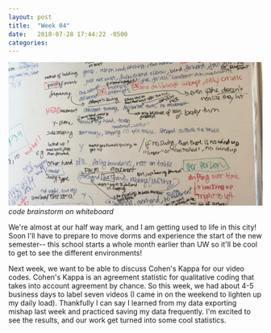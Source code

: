 ```yaml
---
layout: post
title:  "Week 04"
date:   2018-07-28 17:44:22 -0500
categories:
---
```


![code brainstorm on whiteboard](/images/week04.jpg)
*code brainstorm on whiteboard*

We're almost at our half way mark, and I am getting used to life in this city! Soon I'll have to prepare to move dorms and experience the start of the new semester-- this school starts a whole month earlier than UW so it'll be cool to get to see the different environments!

Next week, we want to be able to discuss Cohen's Kappa for our video codes. Cohen's Kappa is an agreement statistic for qualitative coding that takes into account agreement by chance. So this week, we had about 4-5 business days to label seven videos (I came in on the weekend to lighten up my daily load). Thankfully I can say I learned from my data exporting mishap last week and practiced saving my data frequently. I'm excited to see the results, and our work get turned into some cool statistics.
